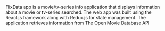 FlixData app is a movie/tv-series info application that displays information about a movie or tv-series searched. The web app was built using the React.js framework along with Redux.js for state management. The application retrieves information from The Open Movie Database API
